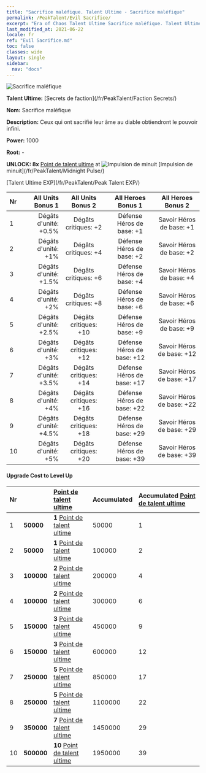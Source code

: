```yaml
---
title: "Sacrifice maléfique. Talent Ultime - Sacrifice maléfique"
permalink: /PeakTalent/Evil Sacrifice/
excerpt: "Era of Chaos Talent Ultime Sacrifice maléfique. Talent Ultime Sacrifice maléfique. Sacrifice maléfique"
last_modified_at: 2021-06-22
locale: fr
ref: "Evil Sacrifice.md"
toc: false
classes: wide
layout: single
sidebar:
  nav: "docs"
---
```


  ![Sacrifice maléfique](/images/pt/talent_3011.png)

  **Talent Ultime:** [Secrets de faction](/fr/PeakTalent/Faction Secrets/)

  **Nom:** Sacrifice maléfique

  **Description:** Ceux qui ont sacrifié leur âme au diable obtiendront le pouvoir infini.

  **Power:** 1000

  **Root:** -

  **UNLOCK: 8x** [Point de talent ultime](/ItemsFR/con_934/) at ![Impulsion de minuit](/images/pt/talent_3009.png) [Impulsion de minuit](/fr/PeakTalent/Midnight Pulse/)

  [Talent Ultime EXP](/fr/PeakTalent/Peak Talent EXP/)

  | Nr | All Units Bonus 1 | All Units Bonus 2 | All Heroes Bonus 1 | All Heroes Bonus 2 |
  |:---|--------------:|:-------------:|:-------------:|:-------------:|
  | 1 | Dégâts d'unité: +0.5% | Dégâts critiques: +2 | Défense Héros de base: +1 | Savoir Héros de base: +1 |
  | 2 | Dégâts d'unité: +1% | Dégâts critiques: +4 | Défense Héros de base: +2 | Savoir Héros de base: +2 |
  | 3 | Dégâts d'unité: +1.5% | Dégâts critiques: +6 | Défense Héros de base: +4 | Savoir Héros de base: +4 |
  | 4 | Dégâts d'unité: +2% | Dégâts critiques: +8 | Défense Héros de base: +6 | Savoir Héros de base: +6 |
  | 5 | Dégâts d'unité: +2.5% | Dégâts critiques: +10 | Défense Héros de base: +9 | Savoir Héros de base: +9 |
  | 6 | Dégâts d'unité: +3% | Dégâts critiques: +12 | Défense Héros de base: +12 | Savoir Héros de base: +12 |
  | 7 | Dégâts d'unité: +3.5% | Dégâts critiques: +14 | Défense Héros de base: +17 | Savoir Héros de base: +17 |
  | 8 | Dégâts d'unité: +4% | Dégâts critiques: +16 | Défense Héros de base: +22 | Savoir Héros de base: +22 |
  | 9 | Dégâts d'unité: +4.5% | Dégâts critiques: +18 | Défense Héros de base: +29 | Savoir Héros de base: +29 |
  | 10 | Dégâts d'unité: +5% | Dégâts critiques: +20 | Défense Héros de base: +39 | Savoir Héros de base: +39 |


#### Upgrade Cost to Level Up

  | Nr | <i class="fas fa-coins"/> | [Point de talent ultime](/ItemsFR/con_934/) | Accumulated <i class="fas fa-coins"/> | Accumulated [Point de talent ultime](/ItemsFR/con_934/) |
  |:---|:--------------|:-------------|:-------------|:-------------|
  | 1 | **50000** | **1** [Point de talent ultime](/ItemsFR/con_934/) | 50000 | 1 |
  | 2 | **50000** | **1** [Point de talent ultime](/ItemsFR/con_934/) | 100000 | 2 |
  | 3 | **100000** | **2** [Point de talent ultime](/ItemsFR/con_934/) | 200000 | 4 |
  | 4 | **100000** | **2** [Point de talent ultime](/ItemsFR/con_934/) | 300000 | 6 |
  | 5 | **150000** | **3** [Point de talent ultime](/ItemsFR/con_934/) | 450000 | 9 |
  | 6 | **150000** | **3** [Point de talent ultime](/ItemsFR/con_934/) | 600000 | 12 |
  | 7 | **250000** | **5** [Point de talent ultime](/ItemsFR/con_934/) | 850000 | 17 |
  | 8 | **250000** | **5** [Point de talent ultime](/ItemsFR/con_934/) | 1100000 | 22 |
  | 9 | **350000** | **7** [Point de talent ultime](/ItemsFR/con_934/) | 1450000 | 29 |
  | 10 | **500000** | **10** [Point de talent ultime](/ItemsFR/con_934/) | 1950000 | 39 |
